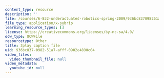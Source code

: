 ```yaml
---
content_type: resource
description: ''
file: /courses/6-832-underactuated-robotics-spring-2009/936bc837098251a7afff0902e4890c04_7nnFGxqRwNE.vtt
file_type: application/x-subrip
learning_resource_types: []
license: https://creativecommons.org/licenses/by-nc-sa/4.0/
ocw_type: OCWFile
resourcetype: Other
title: 3play caption file
uid: 936bc837-0982-51a7-afff-0902e4890c04
video_files:
  video_thumbnail_file: null
video_metadata:
  youtube_id: null
---
```

